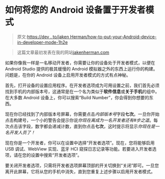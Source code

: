 # 如何将您的 Android 设备置于开发者模式

> 原文:[https://dev . to/jaken Herman/how-to-put-your-Android-device-in-developer-mode-1h2e](https://dev.to/jakenherman/how-to-put-your-android-device-in-developer-mode-1h2e)

> 这篇文章最初发表在我的网站[jakenherman.com](https://www.jakenherman.com/articles/2019-05/android-device-developer-mode)

如果你像我一样是一名移动开发者，你需要让你的设备处于开发者模式，以便在 Android Studio 提供的极其缓慢的 Android 模拟器之外的东西上运行你的构建。问题是，在你的 Android 设备上启用开发者模式的方式有点神秘。

首先，打开设备的设置应用程序。在开发者选项成为可用设置之前，我们首先必须找到手机的内部版本号，这通常是在一个名为类似于**软件信息**或**关于手机**的组中。在大多数 Android 设备上，你可以搜索“Build Number”，你会得到你想要的东西。

现在你已经找到了内部版本号屏幕，你需要点击*内部版本号*字段**七次**。一旦你开始点击构建号，一个小的警告会提示你说*你现在离成为一名开发者还有#步之遥*。每次点击该字段，数字都会递减计数，直到你点击**七次**，这时提示将显示*你现在是一名开发人员了！*

现在你是一个开发者，你可以在设置中选择“开发者选项”。现在，您将能够启用 USB 调试、WebView 实现、蓝牙 HCI 窥探日志记录等功能。若要进入开发者选项，请在您的设置中搜索“开发者选项”。

要关闭开发者选项，只需将开发者选项屏幕顶部的开关切换到“关闭”即可。一旦您离开此屏幕，它将从您的手机中消失，直到您重复上述步骤以启用开发者模式。